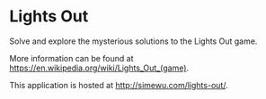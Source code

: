 # Lights Out
Solve and explore the mysterious solutions to the Lights Out game.

More information can be found at https://en.wikipedia.org/wiki/Lights_Out_(game).


This application is hosted at http://simewu.com/lights-out/.
